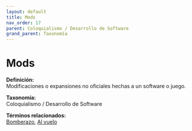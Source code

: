 ```yaml
---
layout: default
title: Mods
nav_order: 17
parent: Coloquialismo / Desarrollo de Software
grand_parent: Taxonomía
---
```


# Mods

**Definición:**  
Modificaciones o expansiones no oficiales hechas a un software o juego.

**Taxonomía:**  
Coloquialismo / Desarrollo de Software

**Términos relacionados:**  
[Bomberazo](https://maleniski.github.io/diccionario-angl-tec-mx/docs/taxonomia/bomberazo/bomberazo.html), [Al vuelo](https://maleniski.github.io/diccionario-angl-tec-mx/docs/taxonomia/al-vuelo/al-vuelo.html)
